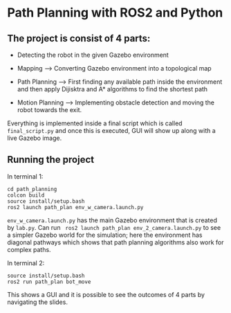 # Path Planning with ROS2 and Python

## The project is consist of 4 parts:

- Detecting the robot in the given Gazebo environment
  
- Mapping --> Converting Gazebo environment into a topological map

- Path Planning --> First finding any available path inside the environment and then apply Dijisktra and A* algorithms to find the shortest path 

- Motion Planning --> Implementing obstacle detection and moving the robot towards the exit.

Everything is implemented inside a final script which is called `final_script.py` and once this is executed, GUI will show up along with a live Gazebo image.

## Running the project

In terminal 1:

    cd path_planning
    colcon build
    source install/setup.bash
    ros2 launch path_plan env_w_camera.launch.py
    
`env_w_camera.launch.py` has the main Gazebo environment that is created by `lab.py`.  Can run ` ros2 launch path_plan env_2_camera.launch.py` to see a simpler Gazebo world for the simulation; here the environment has diagonal pathways which shows that path planning algorithms also work for complex paths. 

In terminal 2:

   
    source install/setup.bash
    ros2 run path_plan bot_move
    
This shows a GUI and it is possible to see the outcomes of 4 parts by navigating the slides. 
